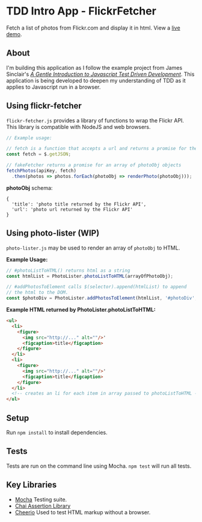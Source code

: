 # TDD Intro App - FlickrFetcher
Fetch a list of photos from Flickr.com and display it in html. View a [live demo](https://median-man.github.io/flickr-fetcher/).

## About
I'm building this application as I follow the example project from James Sinclair's [*A Gentle Introduction to Javascript Test Driven Development*](https://jrsinclair.com/articles/2016/gentle-introduction-to-javascript-tdd-intro/). This application is being developed to deepen my understanding of TDD as it applies to Javascript run in a browser.

## Using flickr-fetcher
`flickr-fetcher.js` provides a library of functions to wrap the Flickr API. This library is compatible with NodeJS and web browsers.
```javascript
// Example usage:

// fetch is a function that accepts a url and returns a promise for the response body as an Object
const fetch = $.getJSON;

// fakeFetcher returns a promise for an array of photoObj objects
fetchPhotos(apiKey, fetch)
  .then(photos => photos.forEach(photoObj => renderPhoto(photoObj)));
```
**photoObj** schema:
```
{
  'title': 'photo title returned by the Flickr API',
  'url': 'photo url returned by the Flickr API'
}
```

## Using photo-lister (WIP)
`photo-lister.js` may be used to render an array of `photoObj` to HTML.

**Example Usage:**
```javascript
// #photoListToHTML() returns html as a string
const htmlList = PhotoLister.photoListToHTML(arrayOfPhotoObj);

// #addPhotosToElement calls $(selector).append(htmlList) to append
// the html to the DOM.
const $photoDiv = PhotoLister.addPhotosToElement(htmlList, '#photoDiv', $);
```

**Example HTML returned by PhotoLister.photoListToHTML:**
```html
<ul>
  <li>
    <figure>
      <img src="http://..." alt=""/>'
      <figcaption>title</figcaption>
    </figure>
  </li>
  <li>
    <figure>
      <img src="http://..." alt=""/>'
      <figcaption>title</figcaption>
    </figure>
  </li>
  <!-- creates an li for each item in array passed to photoListToHTML -->
</ul>
```

## Setup
Run `npm install` to install dependencies.

## Tests
Tests are run on the command line using Mocha. `npm test` will run all tests.

## Key Libraries
- [Mocha](https://mochajs.org/) Testing suite.
- [Chai Assertion Library](http://www.chaijs.com/)
- [Cheerio](https://cheerio.js.org/) Used to test HTML markup without a browser.
